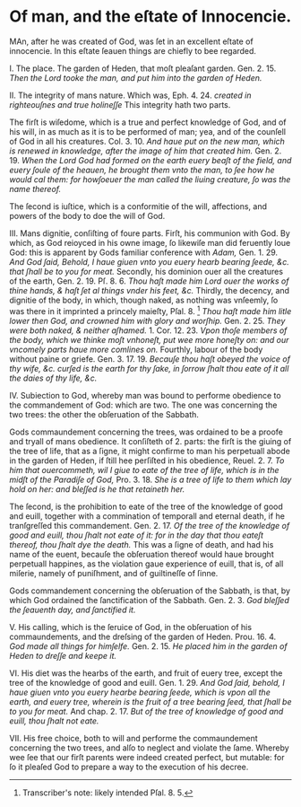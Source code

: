 # Of man, and the eſtate of Innocencie.

MAn, after he was created of God, was ſet in an excellent eſtate of innocencie. In this eſtate ſeauen things are chiefly to bee regarded.

I. The place. The garden of Heden, that moſt pleaſant garden. Gen. 2. 15. *Then the Lord tooke the man, and put him into the garden of Heden.*

II. The integrity of mans nature. Which was, Eph. 4. 24. *created in righteouſnes and true holineſſe* This integrity hath two parts.

The firſt is wiſedome, which is a true and perfect knowledge of God, and of his will, in as much as it is to be performed of man; yea, and of the counſell of God in all his creatures. Col. 3. 10. *And haue put on the new man, which is renewed in knowledge, after the image of him that created him.* Gen. 2. 19. *When the Lord God had formed on the earth euery beaſt of the field, and euery ſoule of the heauen, he brought them vnto the man, to ſee how he would cal them: for howſoeuer the man called the liuing creature, ſo was the name thereof.*

The ſecond is iuſtice, which is a conformitie of the will, affections, and powers of the body to doe the will of God.

III. Mans dignitie, conſiſting of foure parts. Firſt, his communion with God. By which, as God reioyced in his owne image, ſo likewiſe man did feruently loue God: this is apparent by Gods familiar conference with *Adam,* Gen. 1. 29. *And God ſaid, Behold, I haue giuen vnto you euery hearb bearing ſeede, &c. that ſhall be to you for meat.* Secondly, his dominion ouer all the creatures of the earth, Gen. 2. 19. Pſ. 8. 6. *Thou haſt made him Lord ouer the works of thine hands, & haſt ſet al things vnder his feet, &c.* Thirdly, the decency, and dignitie of the body, in which, though naked, as nothing was vnſeemly, ſo was there in it imprinted a princely maieſty, Pſal. 8. [^1] *Thou haſt made him litle lower then God, and crowned him with glory and worſhip.* Gen. 2. 25. *They were both naked, & neither aſhamed.* 1. Cor. 12. 23. *Vpon thoſe members of the body, which we thinke moſt vnhoneſt, put wee more honeſty on: and our vncomely parts haue more comlines on.* Fourthly, labour of the body without paine or griefe. Gen. 3. 17. 19. *Becauſe thou haſt obeyed the voice of thy wife, &c. curſed is the earth for thy ſake, in ſorrow ſhalt thou eate of it all the daies of thy life, &c.*

IV. Subiection to God, whereby man was bound to performe obedience to the commandement of God: which are two. The one was concerning the two trees: the other the obſeruation of the Sabbath.

Gods commaundement concerning the trees, was ordained to be a proofe and tryall of mans obedience. It conſiſteth of 2. parts: the firſt is the giuing of the tree of life, that as a ſigne, it might confirme to man his perpetuall abode in the garden of Heden, if ſtill hee perſiſted in his obedience, Reuel. 2. 7. *To him that ouercommeth, wil I giue to eate of the tree of life, which is in the midſt of the Paradiſe of God,* Pro. 3. 18. *She is a tree of life to them which lay hold on her: and bleſſed is he that retaineth her.*

The ſecond, is the prohibition to eate of the tree of the knowledge of good and euill, together with a commination of temporall and eternal death, if he tranſgreſſed this commandement. Gen. 2. 17. *Of the tree of the knowledge of good and euill, thou ſhalt not eate of it: for in the day that thou eateſt thereof, thou ſhalt dye the death.* This was a ſigne of death, and had his name of the euent, becauſe the obſeruation thereof would haue brought perpetuall happines, as the violation gaue experience of euill, that is, of all miſerie, namely of puniſhment, and of guiltineſſe of ſinne.

Gods commandement concerning the obſeruation of the Sabbath, is that, by which God ordained the ſanctification of the Sabbath. Gen. 2. 3. *God bleſſed the ſeauenth day, and ſanctified it.*

V. His calling, which is the ſeruice of God, in the obſeruation of his commaundements, and the dreſsing of the garden of Heden. Prou. 16. 4. *God made all things for himſelfe.* Gen. 2. 15. *He placed him in the garden of Heden to dreſſe and keepe it.*

VI. His diet was the hearbs of the earth, and fruit of euery tree, except the tree of the knowledge of good and euill. Gen. 1. 29. *And God ſaid, behold, I haue giuen vnto you euery hearbe bearing ſeede, which is vpon all the earth, and euery tree, wherein is the fruit of a tree bearing ſeed, that ſhall be to you for meat.* And chap. 2. 17. *But of the tree of knowledge of good and euill, thou ſhalt not eate.*

VII. His free choice, both to will and performe the commaundement concerning the two trees, and alſo to neglect and violate the ſame. Whereby wee ſee that our firſt parents were indeed created perfect, but mutable: for ſo it pleaſed God to prepare a way to the execution of his decree.

[^1]: Transcriber's note: likely intended Pſal. 8. 5.